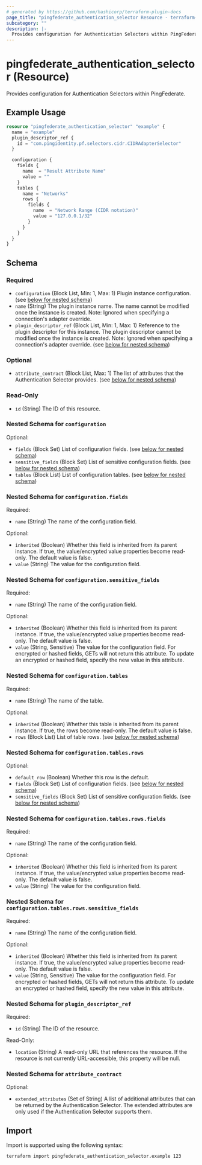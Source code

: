 ```yaml
---
# generated by https://github.com/hashicorp/terraform-plugin-docs
page_title: "pingfederate_authentication_selector Resource - terraform-provider-pingfederate"
subcategory: ""
description: |-
  Provides configuration for Authentication Selectors within PingFederate.
---
```


# pingfederate_authentication_selector (Resource)

Provides configuration for Authentication Selectors within PingFederate.

## Example Usage

```terraform
resource "pingfederate_authentication_selector" "example" {
  name = "example"
  plugin_descriptor_ref {
    id = "com.pingidentity.pf.selectors.cidr.CIDRAdapterSelector"
  }

  configuration {
    fields {
      name  = "Result Attribute Name"
      value = ""
    }
    tables {
      name = "Networks"
      rows {
        fields {
          name  = "Network Range (CIDR notation)"
          value = "127.0.0.1/32"
        }
      }
    }
  }
}
```

<!-- schema generated by tfplugindocs -->
## Schema

### Required

- `configuration` (Block List, Min: 1, Max: 1) Plugin instance configuration. (see [below for nested schema](#nestedblock--configuration))
- `name` (String) The plugin instance name. The name cannot be modified once the instance is created.
Note: Ignored when specifying a connection's adapter override.
- `plugin_descriptor_ref` (Block List, Min: 1, Max: 1) Reference to the plugin descriptor for this instance. The plugin descriptor cannot be modified once the instance is created.
Note: Ignored when specifying a connection's adapter override. (see [below for nested schema](#nestedblock--plugin_descriptor_ref))

### Optional

- `attribute_contract` (Block List, Max: 1) The list of attributes that the Authentication Selector provides. (see [below for nested schema](#nestedblock--attribute_contract))

### Read-Only

- `id` (String) The ID of this resource.

<a id="nestedblock--configuration"></a>
### Nested Schema for `configuration`

Optional:

- `fields` (Block Set) List of configuration fields. (see [below for nested schema](#nestedblock--configuration--fields))
- `sensitive_fields` (Block Set) List of sensitive configuration fields. (see [below for nested schema](#nestedblock--configuration--sensitive_fields))
- `tables` (Block List) List of configuration tables. (see [below for nested schema](#nestedblock--configuration--tables))

<a id="nestedblock--configuration--fields"></a>
### Nested Schema for `configuration.fields`

Required:

- `name` (String) The name of the configuration field.

Optional:

- `inherited` (Boolean) Whether this field is inherited from its parent instance. If true, the value/encrypted value properties become read-only. The default value is false.
- `value` (String) The value for the configuration field.


<a id="nestedblock--configuration--sensitive_fields"></a>
### Nested Schema for `configuration.sensitive_fields`

Required:

- `name` (String) The name of the configuration field.

Optional:

- `inherited` (Boolean) Whether this field is inherited from its parent instance. If true, the value/encrypted value properties become read-only. The default value is false.
- `value` (String, Sensitive) The value for the configuration field. For encrypted or hashed fields, GETs will not return this attribute. To update an encrypted or hashed field, specify the new value in this attribute.


<a id="nestedblock--configuration--tables"></a>
### Nested Schema for `configuration.tables`

Required:

- `name` (String) The name of the table.

Optional:

- `inherited` (Boolean) Whether this table is inherited from its parent instance. If true, the rows become read-only. The default value is false.
- `rows` (Block List) List of table rows. (see [below for nested schema](#nestedblock--configuration--tables--rows))

<a id="nestedblock--configuration--tables--rows"></a>
### Nested Schema for `configuration.tables.rows`

Optional:

- `default_row` (Boolean) Whether this row is the default.
- `fields` (Block Set) List of configuration fields. (see [below for nested schema](#nestedblock--configuration--tables--rows--fields))
- `sensitive_fields` (Block Set) List of sensitive configuration fields. (see [below for nested schema](#nestedblock--configuration--tables--rows--sensitive_fields))

<a id="nestedblock--configuration--tables--rows--fields"></a>
### Nested Schema for `configuration.tables.rows.fields`

Required:

- `name` (String) The name of the configuration field.

Optional:

- `inherited` (Boolean) Whether this field is inherited from its parent instance. If true, the value/encrypted value properties become read-only. The default value is false.
- `value` (String) The value for the configuration field.


<a id="nestedblock--configuration--tables--rows--sensitive_fields"></a>
### Nested Schema for `configuration.tables.rows.sensitive_fields`

Required:

- `name` (String) The name of the configuration field.

Optional:

- `inherited` (Boolean) Whether this field is inherited from its parent instance. If true, the value/encrypted value properties become read-only. The default value is false.
- `value` (String, Sensitive) The value for the configuration field. For encrypted or hashed fields, GETs will not return this attribute. To update an encrypted or hashed field, specify the new value in this attribute.





<a id="nestedblock--plugin_descriptor_ref"></a>
### Nested Schema for `plugin_descriptor_ref`

Required:

- `id` (String) The ID of the resource.

Read-Only:

- `location` (String) A read-only URL that references the resource. If the resource is not currently URL-accessible, this property will be null.


<a id="nestedblock--attribute_contract"></a>
### Nested Schema for `attribute_contract`

Optional:

- `extended_attributes` (Set of String) A list of additional attributes that can be returned by the Authentication Selector. The extended attributes are only used if the Authentication Selector supports them.

## Import

Import is supported using the following syntax:

```shell
terraform import pingfederate_authentication_selector.example 123
```
